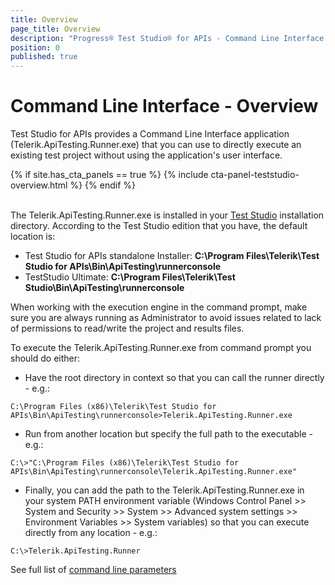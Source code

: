 ```yaml
---
title: Overview
page_title: Overview
description: "Progress® Test Studio® for APIs - Command Line Interface - Overview"
position: 0
published: true
---
```

# Command Line Interface - Overview

Test Studio for APIs provides a Command Line Interface application (Telerik.ApiTesting.Runner.exe) that you can use to directly execute an existing test project without using the application's user interface.

{% if site.has_cta_panels == true %}
{% include cta-panel-teststudio-overview.html %}
{% endif %}

<br>
The Telerik.ApiTesting.Runner.exe is installed in your <a href="http://www.telerik.com/teststudio">Test Studio</a> installation directory. 
According to the Test Studio edition that you have, the default location is:

 * Test Studio for APIs standalone Installer: **C:\Program Files\Telerik\Test Studio for APIs\Bin\ApiTesting\runnerconsole**
 * TestStudio Ultimate: **C:\Program Files\Telerik\Test Studio\Bin\ApiTesting\runnerconsole**

When working with the execution engine in the command prompt, make sure you are always running as Administrator to avoid issues related to lack of permissions to read/write the project and results files.

To execute the Telerik.ApiTesting.Runner.exe from command prompt you should do either:
  - Have the root directory in context so that you can call the runner directly - e.g.:
  
`C:\Program Files (x86)\Telerik\Test Studio for APIs\Bin\ApiTesting\runnerconsole>Telerik.ApiTesting.Runner.exe`
  
  - Run from another location but specify the full path to the executable - e.g.:
  
`C:\>"C:\Program Files (x86)\Telerik\Test Studio for APIs\Bin\ApiTesting\runnerconsole\Telerik.ApiTesting.Runner.exe"`

  - Finally, you can add the path to the Telerik.ApiTesting.Runner.exe in your system PATH environment variable (Windows Control Panel >> System and Security >> System >> Advanced system settings >> Environment Variables >> System variables) so that you can execute directly from any location - e.g.:
  
`C:\>Telerik.ApiTesting.Runner`


See full list of <a href="/features/command-line/command-line-parameters">command line parameters</a>